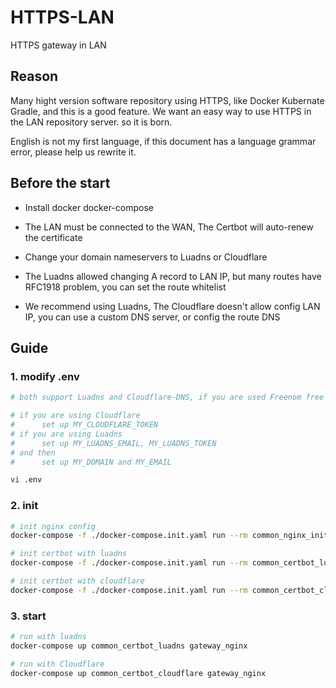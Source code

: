 # HTTPS-LAN
HTTPS gateway in LAN

## Reason

Many hight version software repository using HTTPS, like Docker Kubernate Gradle, and this is a good feature. We want an easy way to use HTTPS in the LAN repository server. so it is born.

English is not my first language, if this document has a language grammar error, please help us rewrite it.

## Before the start
- Install docker docker-compose

- The LAN must be connected to the WAN, The Certbot will auto-renew the certificate

- Change your domain nameservers to Luadns or Cloudflare

- The Luadns allowed changing A record to LAN IP, but many routes have RFC1918 problem, you can set the route whitelist

- We recommend using Luadns, The Cloudflare doesn't allow config LAN IP, you can use a custom DNS server, or config the route DNS

## Guide

### 1. modify .env
``` sh
# both support Luadns and Cloudflare-DNS, if you are used Freenom free domain, please use the Luadns.

# if you are using Cloudflare
#      set up MY_CLOUDFLARE_TOKEN
# if you are using Luadns
#      set up MY_LUADNS_EMAIL, MY_LUADNS_TOKEN
# and then 
#      set up MY_DOMAIN and MY_EMAIL

vi .env

```
### 2. init
``` sh
# init nginx config
docker-compose -f ./docker-compose.init.yaml run --rm common_nginx_init 

# init certbot with luadns
docker-compose -f ./docker-compose.init.yaml run --rm common_certbot_luadns_init 

# init certbot with cloudflare
docker-compose -f ./docker-compose.init.yaml run --rm common_certbot_cloudflare_init

```

### 3. start
``` sh
# run with luadns
docker-compose up common_certbot_luadns gateway_nginx

# run with Cloudflare
docker-compose up common_certbot_cloudflare gateway_nginx
```